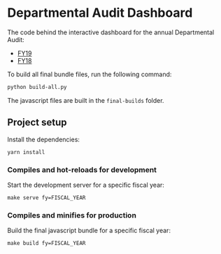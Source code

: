 # Departmental Audit Dashboard

The code behind the interactive dashboard for the annual Departmental Audit:

- [FY19](https://controller.phila.gov/philadelphia-audits/fy19-departmental-audit-dashboard/#/)
- [FY18](https://controller.phila.gov/philadelphia-audits/fy18-departmental-audit-dashboard/#/)


To build all final bundle files, run the following command:

```bash
python build-all.py
```

The javascript files are built in the `final-builds` folder.

## Project setup

Install the dependencies:

```
yarn install
```

### Compiles and hot-reloads for development

Start the development server for a specific fiscal year:
```
make serve fy=FISCAL_YEAR
```

### Compiles and minifies for production

Build the final javascript bundle for a specific fiscal year:
```
make build fy=FISCAL_YEAR
```

